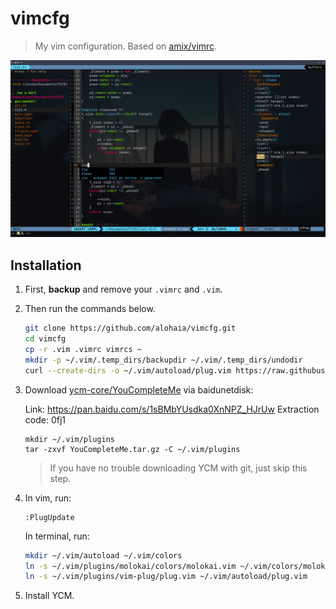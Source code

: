 # vimcfg
> My vim configuration.
> Based on [amix/vimrc](https://github.com/amix/vimrc).

![](https://github.com/alohaia/photos/blob/master/showvim.png)

## Installation

1. First, **backup** and remove your `.vimrc` and `.vim`.

2. Then run the commands below.

   ```bash
   git clone https://github.com/alohaia/vimcfg.git
   cd vimcfg
   cp -r .vim .vimrc vimrcs ~
   mkdir -p ~/.vim/.temp_dirs/backupdir ~/.vim/.temp_dirs/undodir
   curl --create-dirs -o ~/.vim/autoload/plug.vim https://raw.githubusercontent.com/junegunn/vim-plug/master/plug.vim
   ```

3. Download [ycm-core/YouCompleteMe](https://github.com/ycm-core/YouCompleteMe) via baidunetdisk: 

   Link: https://pan.baidu.com/s/1sBMbYUsdka0XnNPZ_HJrUw  Extraction code: 0fj1

   ```
   mkdir ~/.vim/plugins
   tar -zxvf YouCompleteMe.tar.gz -C ~/.vim/plugins
   ```

   > If you have no trouble downloading YCM with git, just skip this step.

4. In vim, run:

    ```
    :PlugUpdate
    ```

    In terminal, run:

    ```bash
    mkdir ~/.vim/autoload ~/.vim/colors
    ln -s ~/.vim/plugins/molokai/colors/molokai.vim ~/.vim/colors/molokai.vim
    ln -s ~/.vim/plugins/vim-plug/plug.vim ~/.vim/autoload/plug.vim
    ```

5. Install YCM.
